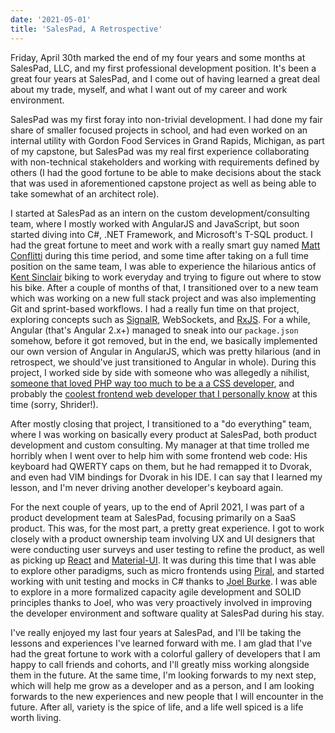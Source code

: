 ```yaml
---
date: '2021-05-01'
title: 'SalesPad, A Retrospective'
---
```


Friday, April 30th marked the end of my four years and some months at SalesPad, LLC, and my first professional development position. It's been a great four years at SalesPad, and I come out of having learned a great deal about my trade, myself, and what I want out of my career and work environment. 

SalesPad was my first foray into non-trivial development. I had done my fair share of smaller focused projects in school, and had even worked on an internal utility with Gordon Food Services in Grand Rapids, Michigan, as part of my capstone, but SalesPad was my real first experience collaborating with non-technical stakeholders and working with requirements defined by others (I had the good fortune to be able to make decisions about the stack that was used in aforementioned capstone project as well as being able to take somewhat of an architect role). 

I started at SalesPad as an intern on the custom development/consulting team, where I mostly worked with AngularJS and JavaScript, but soon started diving into C#, .NET Framework, and Microsoft's T-SQL product. I had the great fortune to meet and work with a really smart guy named [Matt Conflitti](http://mattconflitti.github.io) during this time period, and some time after taking on a full time position on the same team, I was able to experience the hilarious antics of [Kent Sinclair](https://github.com/oneSIX) biking to work everyday and trying to figure out where to stow his bike. After a couple of months of that, I transitioned over to a new team which was working on a new full stack project and was also implementing Git and sprint-based workflows. I had a really fun time on that project, exploring concepts such as [SignalR](https://dotnet.microsoft.com/apps/aspnet/signalr), WebSockets, and [RxJS](https://github.com/ReactiveX/rxjs). For a while, Angular (that's Angular 2.x+) managed to sneak into our `package.json` somehow, before it got removed, but in the end, we basically implemented our own version of Angular in AngularJS, which was pretty hilarious (and in retrospect, we should've just transitioned to Angular in whole). During this project, I worked side by side with someone who was allegedly a nihilist, [someone that loved PHP way too much to be a a CSS developer](http://aronduby.com), and probably the [coolest frontend web developer that I personally know](https://github.com/nolanlocke) at this time (sorry, Shrider!).

After mostly closing that project, I transitioned to a "do everything" team, where I was working on basically every product at SalesPad, both product development and custom consulting. My manager at that time trolled me horribly when I went over to help him with some frontend web code: His keyboard had QWERTY caps on them, but he had remapped it to Dvorak, and even had VIM bindings for Dvorak in his IDE. I can say that I learned my lesson, and I'm never driving another developer's keyboard again. 

For the next couple of years, up to the end of April 2021, I was part of a product development team at SalesPad, focusing primarily on a SaaS product. This was, for the most part, a pretty great experience. I got to work closely with a product ownership team involving UX and UI designers that were conducting user surveys and user testing to refine the product, as well as picking up [React](https://reactjs.org) and [Material-UI](https://material-ui.com). It was during this time that I was able to explore other paradigms, such as micro frontends using [Piral](https://piral.io), and started working with unit testing and mocks in C# thanks to [Joel Burke](https://stackoverflow.com/story/joelburke). I was able to explore in a more formalized capacity agile development and SOLID principles thanks to Joel, who was very proactively involved in improving the developer environment and software quality at SalesPad during his stay.

I've really enjoyed my last four years at SalesPad, and I'll be taking the lessons and experiences I've learned forward with me. I am glad that I've had the great fortune to work with a colorful gallery of developers that I am happy to call friends and cohorts, and I'll greatly miss working alongside them in the future. At the same time, I'm looking forwards to my next step, which will help me grow as a developer and as a person, and I am looking forwards to the new experiences and new people that I will encounter in the future. After all, variety is the spice of life, and a life well spiced is a life worth living.
